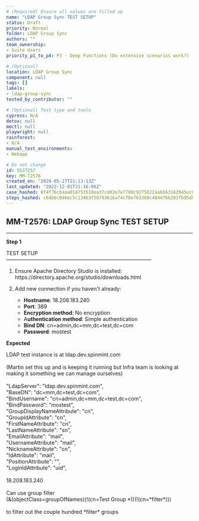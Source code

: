 ```yaml
---
# (Required) Ensure all values are filled up
name: "LDAP Group Sync TEST SETUP"
status: Draft
priority: Normal
folder: LDAP Group Sync
authors: ""
team_ownership: 
- Suite Users
priority_p1_to_p4: P3 - Deep Functions (Do extensive scenarios work?)

# (Optional)
location: LDAP Group Sync
component: null
tags: []
labels: 
- ldap-group-sync
tested_by_contributor: ""

# (Optional) Test type and tools
cypress: N/A
detox: null
mmctl: null
playwright: null
rainforest: 
- N/A
manual_test_environments:
- Webapp

# Do not change
id: 5537257
key: MM-T2576
created_on: "2020-05-27T21:13:13Z"
last_updated: "2022-12-01T21:16:06Z"
case_hashed: 0f4f76cbaaa018753518ea37cd02e7e7700c9275622aa6b63162945ec0c715f2d913343e025856b872a1f7721ac5e693
steps_hashed: c64b6c846ec5c134b3f56793616af4cf8ef63368c404476b203fb95d8a661d7a94a33d4df60bf728a59465c2f74e6e3f
---
```


<!-- (Auto-generated) Based on frontmatter's "key" and "name" -->

## MM-T2576: LDAP Group Sync TEST SETUP

---

**Step 1**

TEST SETUP\
————————————————————————————

1. Ensure Apache Directory Studio is installed: https\://directory.apache.org/studio/downloads.html

2. Add new connection if you haven't already:

   - **Hostname**: 18.208.183.240
   - **Port**: 389
   - **Encryption method**: No encryption
   - A**uthentication method**: Simple authentication
   - **Bind DN**: cn=admin,dc=mm,dc=test,dc=com
   - **Password**: mostest

**Expected**

LDAP test instance is at ldap.dev.spinmint.com\
\
(Martin set this up and is keeping it running but Infra team is looking at making it something we can manage ourselves)\
\
"LdapServer": "ldap.dev.spinmint.com",\
"BaseDN": "dc=mm,dc=test,dc=com",\
"BindUsername": "cn=admin,dc=mm,dc=test,dc=com",\
"BindPassword": "mostest",\
"GroupDisplayNameAttribute": "cn",\
"GroupIdAttribute": "cn",\
"FirstNameAttribute": "cn",\
"LastNameAttribute": "sn",\
"EmailAttribute": "mail",\
"UsernameAttribute": "mail",\
"NicknameAttribute": "cn",\
"IdAttribute": "mail",\
"PositionAttribute": "",\
"LoginIdAttribute": "uid",\
\
18.208.183.240\
\
Can use group filter\
(&(objectClass=groupOfNames)(!(cn=Test Group \*))(!(cn=\*filter\*)))\
\
to filter out the couple hundred \*filter\* groups
